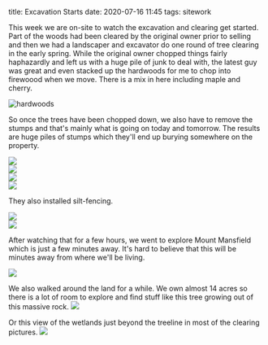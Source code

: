 title: Excavation Starts
date: 2020-07-16 11:45
tags: sitework

This week we are on-site to watch the excavation and clearing get started. Part of the woods had been cleared by the original owner prior to selling and then we had a landscaper and excavator do one round of tree clearing in the early spring. While the original owner chopped things fairly haphazardly and left us with a huge pile of junk to deal with, the latest guy was great and even stacked up the hardwoods for me to chop into firewoood when we move. There is a mix in here including maple and cherry. 

![hardwoods](/files/hardwoods.jpeg)

So once the trees have been chopped down, we also have to remove the stumps and that's mainly what is going on today and tomorrow.  The results are huge piles of stumps which they'll end up burying somewhere on the property.

![](/files/stumps-1.jpeg)      
![](/files/stumps-2.jpeg)      
![](/files/h-in-bucket.jpeg)      
![](/files/starting-day.jpeg)      

They also installed silt-fencing.

![](/files/silt-fence1.jpeg)       
![](/files/silt-fence2.jpeg)       

After watching that for a few hours, we went to explore Mount Mansfield which is just a few minutes away. It's hard to believe that this will be minutes away from where we'll be living.

![](/files/view-from-mansfield.jpeg)

We also walked around the land for a while.  We own almost 14 acres so there is a lot of room to explore and find stuff like this tree growing out of this massive rock.
![](/files/big-rock.jpeg)

Or this view of the wetlands just beyond the treeline in most of the clearing pictures.
![](/files/wetland.jpeg)
